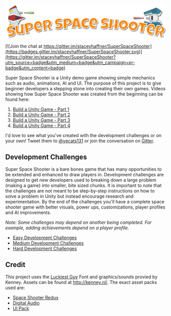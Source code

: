 ![alt text](SuperSpaceShooterLogo.png "Super Space Shooter")

[![Join the chat at https://gitter.im/staceyhaffner/SuperSpaceShooter](https://badges.gitter.im/staceyhaffner/SuperSpaceShooter.svg)](https://gitter.im/staceyhaffner/SuperSpaceShooter?utm_source=badge&utm_medium=badge&utm_campaign=pr-badge&utm_content=badge)

Super Space Shooter is a Unity demo game showing simple mechanics such as audio, animations, AI and UI. The purpose of this project is to give beginner developers a stepping stone into creating their own games. Videos showing how Super Space Shooter was created from the beginning can be found here:

1. [Build a Unity Game - Part 1](https://channel9.msdn.com/Shows/Visual-Studio-Toolbox/Build-A-Unity-Game-Part-1)
2. [Build a Unity Game - Part 2](https://channel9.msdn.com/Shows/Visual-Studio-Toolbox/Build-A-Unity-Game-Part-2)
3. [Build a Unity Game - Part 3](https://channel9.msdn.com/Shows/Visual-Studio-Toolbox/Build-a-Unity-Game-Part-3)
4. [Build a Unity Game - Part 4 ](https://channel9.msdn.com/Shows/Visual-Studio-Toolbox/Build-a-Unity-Game-Part-4)

I'd love to see what you've created with the development challenges or on your own! Tweet them to [@yecats131](https://twitter.com/yecats131) or join the conversation on [Gitter](https://gitter.im/staceyhaffner/SuperSpaceShooter?utm_source=badge&utm_medium=badge&utm_campaign=pr-badge&utm_content=badge).

## Development Challenges

Super Space Shooter is a bare bones game that has many opportunities to be extended and enhanced to draw players in. Development challenges are designed to get new developers used to breaking down a large problem (making a game) into smaller, bite sized chunks. It is important to note that the challenges are not meant to be step-by-step instructions on how to solve a problem in Unity but instead encourage research and experimentation. By the end of the challenges you'll have a complete space shooter game with better visuals, power ups, customizations, player profiles and AI improvements.

*Note: Some challenges may depend on another being completed. For example, adding achievements depend on a player profile.*

* [Easy Development Challenges](DevelopmentChallenges/Easy.md)
* [Medium Development Challenges](DevelopmentChallenges/Medium.md)
* [Hard Development Challenges](DevelopmentChallenges/Hard.md)

## Credit
This project uses the [Luckiest Guy](http://www.1001fonts.com/luckiest-guy-font.html) Font and graphics/sounds provied by Kenney. Assets can be found at http://kenney.nl/. The exact asset packs used are:
* [Space Shooter Redux](http://kenney.nl/assets/space-shooter-redux)
* [Digital Audio](http://kenney.nl/assets/digital-audio)
* [UI Pack](http://kenney.nl/assets/ui-pack)
